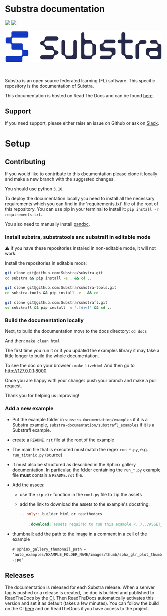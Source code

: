 # Substra documentation

<div align="left">
<a href="https://join.slack.com/t/substra-workspace/shared_invite/zt-1fqnk0nw6-xoPwuLJ8dAPXThfyldX8yA"><img src="https://img.shields.io/badge/chat-on%20slack-blue?logo=slack" /></a> <a href="https://docs.substra.org/"><img src="https://img.shields.io/badge/read-docs-purple?logo=mdbook" /></a>
<br /><br /></div>

<div align="center">
<picture>
  <object-position: center>
  <source media="(prefers-color-scheme: dark)" srcset="Substra-logo-white.svg">
  <source media="(prefers-color-scheme: light)" srcset="Substra-logo-colour.svg">
  <img alt="Substra" src="Substra-logo-colour.svg" width="500">
</picture>
</div>
<br>
<br>

Substra is an open source federated learning (FL) software. This specific repository is the documentation of Substra.

This documentation is hosted on Read The Docs and can be found [here](https://docs.substra.org/).

## Support

If you need support, please either raise an issue on Github or ask on [Slack](https://join.slack.com/t/substra-workspace/shared_invite/zt-1fqnk0nw6-xoPwuLJ8dAPXThfyldX8yA).


# Setup

## Contributing

If you would like to contribute to this documentation please clone it locally and make a new branch with the suggested changes.

You should use python `3.10`.

To deploy the documentation locally you need to install all the necessary requirements which you can find in the 'requirements.txt' file of the root of this repository. You can use pip in your terminal to install it: `pip install -r requirements.txt`.

You also need to manually install [pandoc](https://github.com/jgm/pandoc/releases/tag/3.1.11.1).


### Install substra, substratools and substrafl in editable mode

:warning: if you have these repositories installed in non-editable mode, it will not work.

Install the repositories in editable mode:

```sh
git clone git@github.com:Substra/substra.git
cd substra && pip install -e . && cd ..
```

```sh
git clone git@github.com:Substra/substra-tools.git
cd substra-tools && pip install -e . && cd ..
```

```sh
git clone git@github.com:Substra/substrafl.git
cd substrafl && pip install -e '.[dev]' && cd ..
```

### Build the documentation locally

Next, to build the documentation move to the docs directory: `cd docs`

And then: `make clean html`

The first time you run it or if you updated the examples library it may take a little longer to build the whole documentation.

To see the doc on your browser : `make livehtml`
And then go to http://127.0.0.1:8000

Once you are happy with your changes push your branch and make a pull request.

Thank you for helping us improving!

### Add a new example

- Put the example folder in `substra-documentation/examples` if it is a Substra example, `substra-documentation/substrafl_examples` if it is a Substrafl example.
- create a `README.rst` file at the root of the example
- The main file that is executed must match the regex `run_*.py`, e.g. `run_titanic.py` ([source](https://sphinx-gallery.github.io/stable/configuration.html?highlight=examples_dirs#parsing-and-executing-examples-via-matching-patterns))
- It must also be structured as described in the Sphinx gallery documentation. In particular, the folder containing the `run_*.py` example file **must** contain a `README.rst` file.
- Add the assets:
  - use the `zip_dir` function in the `conf.py` file to zip the assets
  - add the link to download the assets to the example's docstring:

    ```rst
    .. only:: builder_html or readthedocs

        :download:`assets required to run this example <../../ASSET_NAME.zip>`
    ```
- thumbnail: add the path to the image in a comment in a cell of the example

    `# sphinx_gallery_thumbnail_path = 'auto_examples/EXAMPLE_FOLDER_NAME/images/thumb/sphx_glr_plot_thumb.jpg'`


## Releases

The documentation is released for each Substra release.
When a semver tag is pushed or a release is created, the doc is builded and published to ReadTheDocs by the [CI](https://github.com/Substra/substra-documentation/blob/main/.github/workflows/publish_stable.yml).
Then ReadTheDocs automatically activates this version and set it as default (takes a few minutes).
You can follow the build on the CI [here](https://github.com/Substra/substra-documentation/actions) and on ReadTheDocs if you have access to the project.
